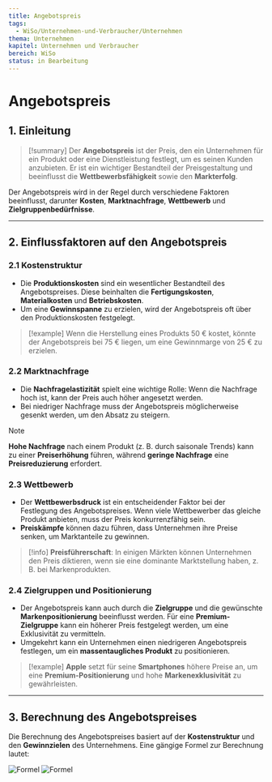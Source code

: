 ```yaml
---
title: Angebotspreis
tags:
  - WiSo/Unternehmen-und-Verbraucher/Unternehmen
thema: Unternehmen
kapitel: Unternehmen und Verbraucher
bereich: WiSo
status: in Bearbeitung
---
```

# Angebotspreis

## 1. Einleitung

> [!summary]
> Der **Angebotspreis** ist der Preis, den ein Unternehmen für ein Produkt oder eine Dienstleistung festlegt, um es seinen Kunden anzubieten. Er ist ein wichtiger Bestandteil der Preisgestaltung und beeinflusst die **Wettbewerbsfähigkeit** sowie den **Markterfolg**.

Der Angebotspreis wird in der Regel durch verschiedene Faktoren beeinflusst, darunter **Kosten**, **Marktnachfrage**, **Wettbewerb** und **Zielgruppenbedürfnisse**.

---

## 2. Einflussfaktoren auf den Angebotspreis

### 2.1 **Kostenstruktur**
- Die **Produktionskosten** sind ein wesentlicher Bestandteil des Angebotspreises. Diese beinhalten die **Fertigungskosten**, **Materialkosten** und **Betriebskosten**.
- Um eine **Gewinnspanne** zu erzielen, wird der Angebotspreis oft über den Produktionskosten festgelegt.

> [!example]
> Wenn die Herstellung eines Produkts 50 € kostet, könnte der Angebotspreis bei 75 € liegen, um eine Gewinnmarge von 25 € zu erzielen.

### 2.2 **Marktnachfrage**
- Die **Nachfragelastizität** spielt eine wichtige Rolle: Wenn die Nachfrage hoch ist, kann der Preis auch höher angesetzt werden.
- Bei niedriger Nachfrage muss der Angebotspreis möglicherweise gesenkt werden, um den Absatz zu steigern.

> [!note]
> **Hohe Nachfrage** nach einem Produkt (z. B. durch saisonale Trends) kann zu einer **Preiserhöhung** führen, während **geringe Nachfrage** eine **Preisreduzierung** erfordert.

### 2.3 **Wettbewerb**
- Der **Wettbewerbsdruck** ist ein entscheidender Faktor bei der Festlegung des Angebotspreises. Wenn viele Wettbewerber das gleiche Produkt anbieten, muss der Preis konkurrenzfähig sein.
- **Preiskämpfe** können dazu führen, dass Unternehmen ihre Preise senken, um Marktanteile zu gewinnen.

> [!info]
> **Preisführerschaft**: In einigen Märkten können Unternehmen den Preis diktieren, wenn sie eine dominante Marktstellung haben, z. B. bei Markenprodukten.

### 2.4 **Zielgruppen und Positionierung**
- Der Angebotspreis kann auch durch die **Zielgruppe** und die gewünschte **Markenpositionierung** beeinflusst werden. Für eine **Premium-Zielgruppe** kann ein höherer Preis festgelegt werden, um eine Exklusivität zu vermitteln.
- Umgekehrt kann ein Unternehmen einen niedrigeren Angebotspreis festlegen, um ein **massentaugliches Produkt** zu positionieren.

> [!example]
> **Apple** setzt für seine **Smartphones** höhere Preise an, um eine **Premium-Positionierung** und hohe **Markenexklusivität** zu gewährleisten.

---

## 3. Berechnung des Angebotspreises

Die Berechnung des Angebotspreises basiert auf der **Kostenstruktur** und den **Gewinnzielen** des Unternehmens. Eine gängige Formel zur Berechnung lautet:

![Formel](https://s3.eu-central-1.amazonaws.com/studysmarter-mediafiles/media/10770260/flashcard_images/image_NDIUp6Z.png?X-Amz-Algorithm=AWS4-HMAC-SHA256&X-Amz-Credential=AKIA4OLDUDE42UZHAIET%2F20250402%2Feu-central-1%2Fs3%2Faws4_request&X-Amz-Date=20250402T062829Z&X-Amz-Expires=604800&X-Amz-SignedHeaders=host&X-Amz-Signature=61c30cfb68ab20be101eb5fbe6c48525d5bc21213a251df1d98808fda6d350f2)
![Formel](https://s3.eu-central-1.amazonaws.com/studysmarter-mediafiles/media/10770260/flashcard_images/image_A2k7gBf.png?X-Amz-Algorithm=AWS4-HMAC-SHA256&X-Amz-Credential=AKIA4OLDUDE42UZHAIET%2F20250402%2Feu-central-1%2Fs3%2Faws4_request&X-Amz-Date=20250402T062829Z&X-Amz-Expires=604800&X-Amz-SignedHeaders=host&X-Amz-Signature=3f3b2491c13cd54de256633d0df6e10672362628737ee0b6bf15e26f2a797502)
